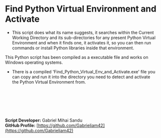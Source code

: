 # Find Python Virtual Environment and Activate

* This script does what its name suggests, it searches within the Current Working Directory and its sub-directories for any present Python Virtual Environment and when it finds one, it activates it, so you can then run commands or install Python libraries inside that environment.

This Python script has been compiled as a executable file and works on Windows operating systems.
* There is a compiled 'Find_Python_Virtual_Env_and_Activate.exe' file you can copy and run it into the directory you need to detect and activate the Python Virtual Environment from.






<br><br>




<br><br>





**Script Developer:** Gabriel Mihai Sandu  
**GitHub Profile:** [https://github.com/Gabrieliam42](https://github.com/Gabrieliam42)

